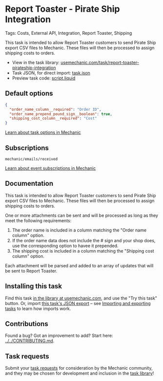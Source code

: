 # Report Toaster - Pirate Ship Integration

Tags: Costs, External API, Integration, Report Toaster, Shipping

This task is intended to allow Report Toaster customers to send Pirate Ship export CSV files to Mechanic. These files will then be processed to assign shipping costs to orders. 

* View in the task library: [usemechanic.com/task/report-toaster-pirateship-integration](https://usemechanic.com/task/report-toaster-pirateship-integration)
* Task JSON, for direct import: [task.json](../../tasks/report-toaster-pirateship-integration.json)
* Preview task code: [script.liquid](./script.liquid)

## Default options

```json
{
  "order_name_column__required": "Order ID",
  "order_name_prepend_pound_sign__boolean": true,
  "shipping_cost_column__required": "Cost"
}
```

[Learn about task options in Mechanic](https://docs.usemechanic.com/article/471-task-options)

## Subscriptions

```liquid
mechanic/emails/received
```

[Learn about event subscriptions in Mechanic](https://docs.usemechanic.com/article/408-subscriptions)

## Documentation

This task is intended to allow Report Toaster customers to send Pirate Ship export CSV files to Mechanic. These files will then be processed to assign shipping costs to orders. 

One or more attachments can be sent and will be processed as long as they meet the following requirements:

1. The order name is included in a column matching the "Order name column" option.
2. If the order name data does not include the # sign and your shop does, use the corresponding option to havee it prepended.
3. The shipping cost is included in a column matching the "Shipping cost column" option.

Each attachment will be parsed and added to an array of updates that will be sent to Report Toaster.

## Installing this task

Find this task [in the library at usemechanic.com](https://usemechanic.com/task/report-toaster-pirateship-integration), and use the "Try this task" button. Or, import [this task's JSON export](../../tasks/report-toaster-pirateship-integration.json) – see [Importing and exporting tasks](https://docs.usemechanic.com/article/505-importing-and-exporting-tasks) to learn how imports work.

## Contributions

Found a bug? Got an improvement to add? Start here: [../../CONTRIBUTING.md](../../CONTRIBUTING.md).

## Task requests

Submit your [task requests](https://mechanic.canny.io/task-requests) for consideration by the Mechanic community, and they may be chosen for development and inclusion in the [task library](https://tasks.mechanic.dev/)!
